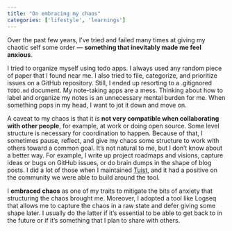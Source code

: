 ```yaml
---
title: "On embracing my chaos"
categories: ['lifestyle', 'learnings']
---
```


Over the past few years, I’ve tried and failed many times at giving my chaotic self some order — **something that inevitably made me feel anxious**.

I tried to organize myself using todo apps. I always used any random piece of paper that I found near me. I also tried to file, categorize, and prioritize issues on a GitHub repository. Still, I ended up resorting to a .gitignored `TODO.md` document. My note-taking apps are a mess. Thinking about how to label and organize my notes is an unnecessary mental burden for me. When something pops in my head, I want to jot it down and move on.

A caveat to my chaos is that it is **not very compatible when collaborating with other people**, for example, at work or doing open source. Some level structure is necessary for coordination to happen. Because of that, I sometimes pause, reflect, and give my chaos some structure to work with others toward a common goal. It’s not natural to me, but I don’t know about a better way. For example, I write up project roadmaps and visions, capture ideas or bugs on GitHub issues, or do brain dumps in the shape of blog posts. I did a lot of those when I maintained [Tuist](https://tuist.io), and it had a positive on the community we were able to build around the tool.

I **embraced chaos** as one of my traits to mitigate the bits of anxiety that structuring the chaos brought me. Moreover, I adopted a tool like Logseq that allows me to capture the chaos in a raw state and defer giving some shape later. I usually do the latter if it’s essential to be able to get back to in the future or if it’s something that I plan to share with others.



